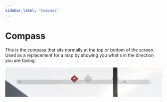 ```yaml
---
sidebar_label: 'Compass'
---
```


# Compass

This is the compass that sits normally at the top or bottom of the screen. Used as a replacement for a map by showing you what's in the direction you are facing.

![compass.webp](/img/pro/navigator/compass.webp)